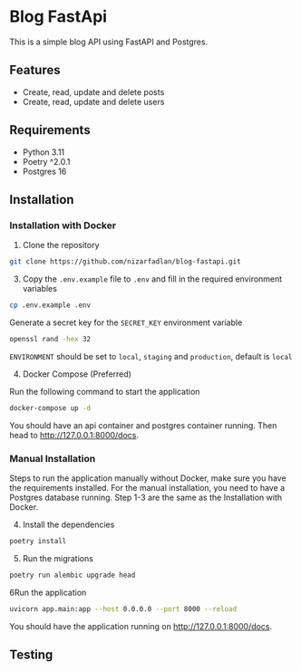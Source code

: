 # Blog FastApi

This is a simple blog API using FastAPI and Postgres.

## Features

- Create, read, update and delete posts
- Create, read, update and delete users

## Requirements

- Python 3.11
- Poetry ^2.0.1
- Postgres 16

## Installation

### Installation with Docker

1. Clone the repository

```bash
git clone https://github.com/nizarfadlan/blog-fastapi.git
```

3. Copy the `.env.example` file to `.env` and fill in the required environment variables

```bash
cp .env.example .env
```

Generate a secret key for the `SECRET_KEY` environment variable

```bash
openssl rand -hex 32
```

`ENVIRONMENT` should be set to `local`, `staging` and `production`, default is `local`

4. Docker Compose (Preferred)

Run the following command to start the application

```bash
docker-compose up -d
```

You should have an api container and postgres container running. Then head to http://127.0.0.1:8000/docs.

### Manual Installation

Steps to run the application manually without Docker, make sure you have the requirements installed.
For the manual installation, you need to have a Postgres database running.
Step 1-3 are the same as the Installation with Docker.

4. Install the dependencies

```bash
poetry install
```

5. Run the migrations

```bash
poetry run alembic upgrade head
```

6Run the application

```bash
uvicorn app.main:app --host 0.0.0.0 --port 8000 --reload
```

You should have the application running on http://127.0.0.1:8000/docs.

## Testing
